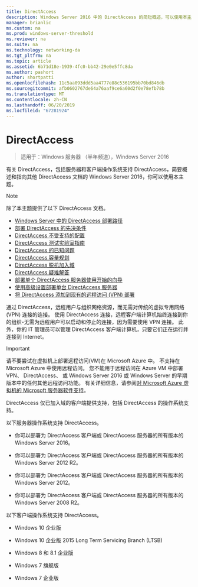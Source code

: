 ```yaml
---
title: DirectAccess
description: Windows Server 2016 中的 DirectAccess 的简短概述，可以使用本主题。
manager: brianlic
ms.custom: na
ms.prod: windows-server-threshold
ms.reviewer: na
ms.suite: na
ms.technology: networking-da
ms.tgt_pltfrm: na
ms.topic: article
ms.assetid: 6b71d18e-1939-4fc0-bb42-29e0e5ffc8da
ms.author: pashort
author: shortpatti
ms.openlocfilehash: 11c5aa093ddd5aa4777e88c536195bb70bd846db
ms.sourcegitcommit: afb0602767de64a76aaf9ce6a60d2f0e78efb78b
ms.translationtype: MT
ms.contentlocale: zh-CN
ms.lasthandoff: 06/20/2019
ms.locfileid: "67281924"
---
```

# <a name="directaccess"></a>DirectAccess

>适用于：Windows 服务器 （半年频道），Windows Server 2016

有关 DirectAccess，包括服务器和客户端操作系统支持 DirectAccess，简要概述和指向其他 DirectAccess 文档的 Windows Server 2016，你可以使用本主题。  
  
> [!NOTE]  
> 除了本主题提供了以下 DirectAccess 文档。  
>   
> -   [Windows Server 中的 DirectAccess 部署路径](DirectAccess-Deployment-Paths-in-Windows-Server.md)  
> -   [部署 DirectAccess 的先决条件](Prerequisites-for-Deploying-DirectAccess.md)  
> -   [DirectAccess 不受支持的配置](DirectAccess-Unsupported-Configurations.md)  
> -   [DirectAccess 测试实验室指南](DirectAccess-Test-Lab-Guides.md)  
> -   [DirectAccess 的已知问题](DirectAccess-Known-Issues.md)  
> -   [DirectAccess 容量规划](DirectAccess-Capacity-Planning.md) 
> -   [DirectAccess 脱机加入域](DirectAccess-Offline-Domain-Join.md)  
> -   [DirectAccess 疑难解答](Troubleshooting-DirectAccess.md)  
> -   [部署单个 DirectAccess 服务器使用开始的向导](single-server-wizard/Deploy-a-Single-DirectAccess-Server-Using-the-Getting-Started-Wizard.md)  
> -   [使用高级设置部署单台 DirectAccess 服务器](single-server-advanced/Deploy-a-Single-DirectAccess-Server-with-Advanced-Settings.md)  
> -   [将 DirectAccess 添加到现有的远程访问 (VPN) 部署](add-to-existing-vpn/Add-DirectAccess-to-an-Existing-Remote-Access-VPN-Deployment.md)  
  
通过 DirectAccess，远程用户与组织网络资源，而无需对传统的虚拟专用网络 (VPN) 连接的连接。 使用 DirectAccess 连接，远程客户端计算机始终连接到你的组织-无需为远程用户可以启动和停止的连接，因为需要使用 VPN 连接。 此外，你的 IT 管理员可以管理 DirectAccess 客户端计算机，只要它们正在运行并连接到 Internet。

>[!IMPORTANT]
>请不要尝试在虚拟机上部署远程访问\(VM\)在 Microsoft Azure 中。 不支持在 Microsoft Azure 中使用远程访问。 您不能用于远程访问在 Azure VM 中部署 VPN、 DirectAccess、 或 Windows Server 2016 或 Windows Server 的早期版本中的任何其他远程访问功能。 有关详细信息，请参阅[对 Microsoft Azure 虚拟机的 Microsoft 服务器软件支持](https://support.microsoft.com/help/2721672/microsoft-server-software-support-for-microsoft-azure-virtual-machines)。
  
DirectAccess 仅已加入域的客户端提供支持，包括 DirectAccess 的操作系统支持。  
  
以下服务器操作系统支持 DirectAccess。  
  
-   你可以部署为 DirectAccess 客户端或 DirectAccess 服务器的所有版本的 Windows Server 2016。  
  
-   你可以部署为 DirectAccess 客户端或 DirectAccess 服务器的所有版本的 Windows Server 2012 R2。  
  
-   你可以部署为 DirectAccess 客户端或 DirectAccess 服务器的所有版本的 Windows Server 2012。  
  
-   你可以部署为 DirectAccess 客户端或 DirectAccess 服务器的所有版本的 Windows Server 2008 R2。  
  
以下客户端操作系统支持 DirectAccess。  
  
-   Windows 10 企业版  
  
-   Windows 10 企业版 2015 Long Term Servicing Branch (LTSB)  
  
-   Windows 8 和 8.1 企业版  
  
-   Windows 7 旗舰版  
  
-   Windows 7 企业版
